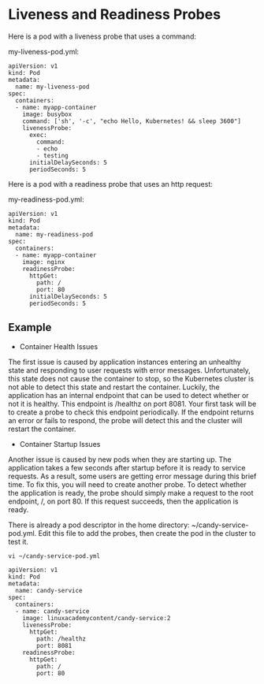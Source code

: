 # Liveness and Readiness Probes
Here is a pod with a liveness probe that uses a command:

my-liveness-pod.yml:
```
apiVersion: v1
kind: Pod
metadata:
  name: my-liveness-pod
spec:
  containers:
  - name: myapp-container
    image: busybox
    command: ['sh', '-c', "echo Hello, Kubernetes! && sleep 3600"]
    livenessProbe:
      exec:
        command:
        - echo
        - testing
      initialDelaySeconds: 5
      periodSeconds: 5
```

Here is a pod with a readiness probe that uses an http request:

my-readiness-pod.yml:
```
apiVersion: v1
kind: Pod
metadata:
  name: my-readiness-pod
spec:
  containers:
  - name: myapp-container
    image: nginx
    readinessProbe:
      httpGet:
        path: /
        port: 80
      initialDelaySeconds: 5
      periodSeconds: 5
```

## Example

- Container Health Issues

The first issue is caused by application instances entering an unhealthy state and responding to user requests with error messages. Unfortunately, this state does not cause the container to stop, so the Kubernetes cluster is not able to detect this state and restart the container. Luckily, the application has an internal endpoint that can be used to detect whether or not it is healthy. This endpoint is /healthz on port 8081. Your first task will be to create a probe to check this endpoint periodically. If the endpoint returns an error or fails to respond, the probe will detect this and the cluster will restart the container.

- Container Startup Issues

Another issue is caused by new pods when they are starting up. The application takes a few seconds after startup before it is ready to service requests. As a result, some users are getting error message during this brief time. To fix this, you will need to create another probe. To detect whether the application is ready, the probe should simply make a request to the root endpoint, /, on port 80. If this request succeeds, then the application is ready.

There is already a pod descriptor in the home directory: ~/candy-service-pod.yml. Edit this file to add the probes, then create the pod in the cluster to test it.

`vi ~/candy-service-pod.yml`
```
apiVersion: v1
kind: Pod
metadata:
  name: candy-service
spec:
  containers:
  - name: candy-service
    image: linuxacademycontent/candy-service:2
    livenessProbe:
      httpGet:
        path: /healthz
        port: 8081
    readinessProbe:
      httpGet:
        path: /
        port: 80
```
